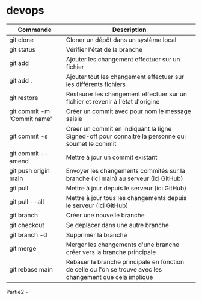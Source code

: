 # devops

| Commande | Description |
| -------- | ----------- |
| git clone | Cloner un dépôt dans un système local |
| git status | Vérifier l'état de la branche |
| git add <file> | Ajouter les changement effectuer sur un fichier |
| git add . | Ajouter tout les changement effectuer sur les différents fichiers |
| git restore <file> | Restaurer les changement effectuer sur un fichier et revenir à l'état d'origine |
| git commit -m 'Commit name' | Créer un commit avec pour nom le message saisie |
| git commit -s | Créer un commit en indiquant la ligne Signed-off pour connaitre la personne qui soumet le commit |
| git commit --amend | Mettre à jour un commit existant |
| git push origin main | Envoyer les changements commités sur la branche (ici main) au serveur (ici GitHub) |
| git pull | Mettre à jour depuis le serveur (ici GitHub) |
| git pull --all |  Mettre à jour tous les changements depuis le serveur (ici GitHub) |
| git branch <newbranchname> | Créer une nouvelle branche |
| git checkout <branchname> | Se déplacer dans une autre branche |
| git branch -d <branchname> | Supprimer la branche |
| git merge | Merger les changements d'une branche créer vers la branche principale |
| git rebase main | Rebaser la branche principale en fonction de celle ou l'on se trouve avec les changement que cela implique |


Partie2 -

